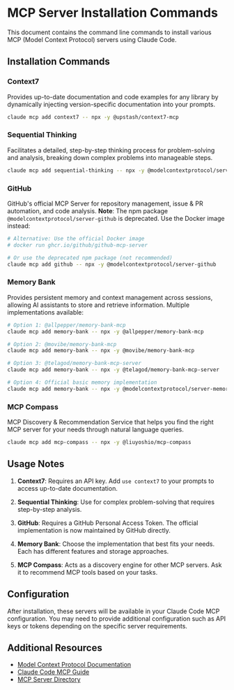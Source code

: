 # MCP Server Installation Commands

This document contains the command line commands to install various MCP (Model Context Protocol) servers using Claude Code.

## Installation Commands

### Context7
Provides up-to-date documentation and code examples for any library by dynamically injecting version-specific documentation into your prompts.

```bash
claude mcp add context7 -- npx -y @upstash/context7-mcp
```

### Sequential Thinking
Facilitates a detailed, step-by-step thinking process for problem-solving and analysis, breaking down complex problems into manageable steps.

```bash
claude mcp add sequential-thinking -- npx -y @modelcontextprotocol/server-sequential-thinking
```

### GitHub
GitHub's official MCP Server for repository management, issue & PR automation, and code analysis. **Note**: The npm package `@modelcontextprotocol/server-github` is deprecated. Use the Docker image instead:

```bash
# Alternative: Use the official Docker image
# docker run ghcr.io/github/github-mcp-server

# Or use the deprecated npm package (not recommended)
claude mcp add github -- npx -y @modelcontextprotocol/server-github
```

### Memory Bank
Provides persistent memory and context management across sessions, allowing AI assistants to store and retrieve information. Multiple implementations available:

```bash
# Option 1: @allpepper/memory-bank-mcp
claude mcp add memory-bank -- npx -y @allpepper/memory-bank-mcp

# Option 2: @movibe/memory-bank-mcp
claude mcp add memory-bank -- npx -y @movibe/memory-bank-mcp

# Option 3: @telagod/memory-bank-mcp-server
claude mcp add memory-bank -- npx -y @telagod/memory-bank-mcp-server

# Option 4: Official basic memory implementation
claude mcp add memory-bank -- npx -y @modelcontextprotocol/server-memory
```

### MCP Compass
MCP Discovery & Recommendation Service that helps you find the right MCP server for your needs through natural language queries.

```bash
claude mcp add mcp-compass -- npx -y @liuyoshio/mcp-compass
```

## Usage Notes

1. **Context7**: Requires an API key. Add `use context7` to your prompts to access up-to-date documentation.

2. **Sequential Thinking**: Use for complex problem-solving that requires step-by-step analysis.

3. **GitHub**: Requires a GitHub Personal Access Token. The official implementation is now maintained by GitHub directly.

4. **Memory Bank**: Choose the implementation that best fits your needs. Each has different features and storage approaches.

5. **MCP Compass**: Acts as a discovery engine for other MCP servers. Ask it to recommend MCP tools based on your tasks.

## Configuration

After installation, these servers will be available in your Claude Code MCP configuration. You may need to provide additional configuration such as API keys or tokens depending on the specific server requirements.

## Additional Resources

- [Model Context Protocol Documentation](https://modelcontextprotocol.io/)
- [Claude Code MCP Guide](https://docs.anthropic.com/en/docs/claude-code/mcp)
- [MCP Server Directory](https://github.com/modelcontextprotocol/servers)